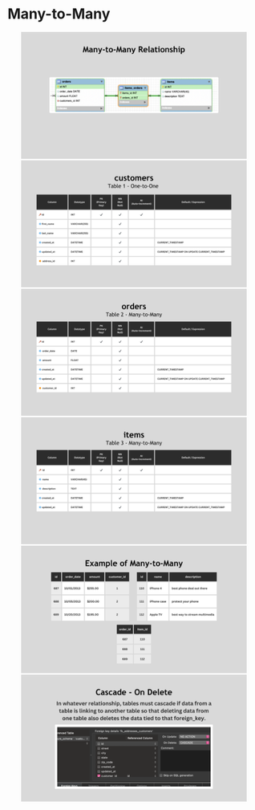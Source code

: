 # Many-to-Many

<div align="center">
<img src="./imgs/Many-to-Many-Relationship.png" width="450px" height="auto">
</div>

<div align="center">
<img src="./imgs/table-customers.png" width="450px" height="auto">
</div>

<div align="center">
<img src="./imgs/table-orders.png" width="450px" height="auto">
</div>

<div align="center">
<img src="./imgs/table-items.png" width="450px" height="auto">
</div>

<div align="center">
<img src="./imgs/many-to-many.png" width="450px" height="auto">
</div>

<div align="center">
<img src="./imgs/cascade-on-delete.png" width="450px" height="auto">
</div>